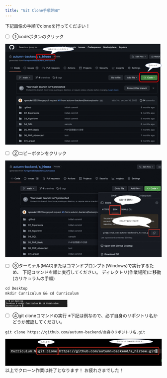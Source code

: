 ```yaml
---
title: "Git Clone手順詳細"
---
```


下記画像の手順でcloneを行ってください！
- [ ] ①codeボタンのクリック

![](image/gitClone_1.png)

- [ ] ②コピーボタンをクリック
      
![](image/gitClone_2.jpg)
- [ ] ③ターミナル(MAC)またはコマンドプロンプト(Windows)で実行するため、
下記コマンドを順に実行してください。
ディレクトリ(作業場所)に移動
(カリキュラムの手順)
```
cd Desktop
mkdir Curriculum && cd Curriculum
```

![](image/gitClone_3.png)

- [ ] ④git cloneコマンドの実行
※下記は例なので、必ず自身のリポジトリ名かどうか確認してください。
```
git clone https://github.com/autumn-backend/自身のリポジトリ名.git
```
![](image/gitClone_4.png)
以上でクローン作業は終了となります！
お疲れさまでした！
     
      
